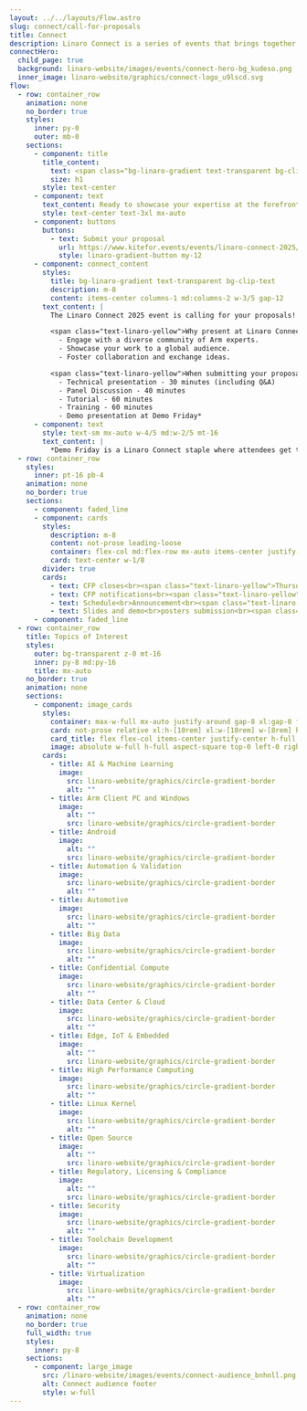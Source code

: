 ```yaml
---
layout: ../../layouts/Flow.astro
slug: connect/call-for-proposals
title: Connect
description: Linaro Connect is a series of events that brings together the Arm Ecosystem. This is the ONLY place where developers, maintainers of both hardware and software can collaborate and discuss common problems
connectHero:
  child_page: true
  background: linaro-website/images/events/connect-hero-bg_kudeso.png
  inner_image: linaro-website/graphics/connect-logo_u9lscd.svg
flow:
  - row: container_row
    animation: none
    no_border: true
    styles:
      inner: py-0
      outer: mb-0
    sections:
      - component: title
        title_content:
          text: <span class="bg-linaro-gradient text-transparent bg-clip-text h-auto">Call for Proposals</span>
          size: h1
        style: text-center
      - component: text
        text_content: Ready to showcase your expertise at the forefront of Arm technology?
        style: text-center text-3xl mx-auto
      - component: buttons
        buttons:
          - text: Submit your proposal
            url: https://www.kitefor.events/events/linaro-connect-2025/call_for_papers/17
            style: linaro-gradient-button my-12
      - component: connect_content
        styles:
          title: bg-linaro-gradient text-transparent bg-clip-text
          description: m-8
          content: items-center columns-1 md:columns-2 w-3/5 gap-12
        text_content: |
          The Linaro Connect 2025 event is calling for your proposals! Share your insights, innovations, and experiences with a global audience of tech enthusiasts, developers, and industry leaders.

          <span class="text-linaro-yellow">Why present at Linaro Connect?</span>
            - Engage with a diverse community of Arm experts.
            - Showcase your work to a global audience.
            - Foster collaboration and exchange ideas.

          <span class="text-linaro-yellow">When submitting your proposal, you have the following options to choose from:</span>
            - Technical presentation - 30 minutes (including Q&A)
            - Panel Discussion - 40 minutes 
            - Tutorial - 60 minutes
            - Training - 60 minutes 
            - Demo presentation at Demo Friday*
      - component: text
        style: text-sm mx-auto w-4/5 md:w-2/5 mt-16
        text_content: |
          *Demo Friday is a Linaro Connect staple where attendees get to see a wide range of innovative Arm-based demos over lunch on the last day of the event. To submit your demo, select “Demo” in the “Session Type” section. Demos are allocated a table of size 1.8m wide by 0.5m deep. Please fill in [this form](https://forms.gle/Q8L1Wd9McpoSM1mN9) to request equipment such as monitors.
  - row: container_row
    styles:
      inner: pt-16 pb-4
    animation: none
    no_border: true
    sections:
      - component: faded_line
      - component: cards
        styles:
          description: m-8
          content: not-prose leading-loose
          container: flex-col md:flex-row mx-auto items-center justify-center gap-16 m-24 not-prose w-full
          card: text-center w-1/8
        divider: true
        cards:
          - text: CFP closes<br><span class="text-linaro-yellow">Thursday<br>13 February 2025</span>
          - text: CFP notifications<br><span class="text-linaro-yellow">Wednesday<br>5 March 2025</span>
          - text: Schedule<br>Announcement<br><span class="text-linaro-yellow">Wednesday<br>12 March 2025</span>
          - text: Slides and demo<br>posters submission<br><span class="text-linaro-yellow">Tuesday<br>29 April 2025</span>
      - component: faded_line
  - row: container_row
    title: Topics of Interest
    styles:
      outer: bg-transparent z-0 mt-16
      inner: py-8 md:py-16
      title: mx-auto
    no_border: true
    animation: none
    sections:
      - component: image_cards
        styles:
          container: max-w-full mx-auto justify-around gap-8 xl:gap-8 flex flex-wrap
          card: not-prose relative xl:h-[10rem] xl:w-[10rem] w-[8rem] h-[8rem]
          card_title: flex flex-col items-center justify-center h-full text-center max-w-full px-8 text-sm xl:text-lg py-0 m-0
          image: absolute w-full h-full aspect-square top-0 left-0 right-0 bottom-0 mx-auto my-auto
        cards:
          - title: AI & Machine Learning
            image:
              src: linaro-website/graphics/circle-gradient-border
              alt: ""
          - title: Arm Client PC and Windows
            image:
              alt: ""
              src: linaro-website/graphics/circle-gradient-border
          - title: Android
            image:
              alt: ""
              src: linaro-website/graphics/circle-gradient-border
          - title: Automation & Validation
            image:
              src: linaro-website/graphics/circle-gradient-border
              alt: ""
          - title: Automotive
            image:
              src: linaro-website/graphics/circle-gradient-border
              alt: ""
          - title: Big Data
            image:
              src: linaro-website/graphics/circle-gradient-border
              alt: ""
          - title: Confidential Compute
            image:
              src: linaro-website/graphics/circle-gradient-border
              alt: ""
          - title: Data Center & Cloud
            image:
              src: linaro-website/graphics/circle-gradient-border
              alt: ""
          - title: Edge, IoT & Embedded
            image:
              alt: ""
              src: linaro-website/graphics/circle-gradient-border
          - title: High Performance Computing
            image:
              src: linaro-website/graphics/circle-gradient-border
              alt: ""
          - title: Linux Kernel
            image:
              src: linaro-website/graphics/circle-gradient-border
              alt: ""
          - title: Open Source
            image:
              alt: ""
              src: linaro-website/graphics/circle-gradient-border
          - title: Regulatory, Licensing & Compliance
            image:
              alt: ""
              src: linaro-website/graphics/circle-gradient-border
          - title: Security
            image:
              src: linaro-website/graphics/circle-gradient-border
              alt: ""
          - title: Toolchain Development
            image:
              src: linaro-website/graphics/circle-gradient-border
              alt: ""
          - title: Virtualization
            image:
              src: linaro-website/graphics/circle-gradient-border
              alt: ""
  - row: container_row
    animation: none
    no_border: true
    full_width: true
    styles:
      inner: py-8
    sections:
      - component: large_image
        src: /linaro-website/images/events/connect-audience_bnhnll.png
        alt: Connect audience footer
        style: w-full
---
```

